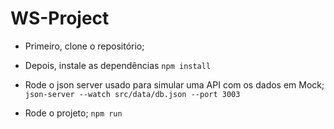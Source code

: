 # WS-Project
* Primeiro, clone o repositório;

* Depois, instale as dependências
```npm install```

* Rode o json server usado para simular uma API com os dados em Mock;
```json-server --watch src/data/db.json --port 3003```

* Rode o projeto;
```npm run```
